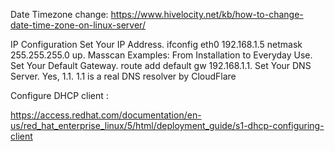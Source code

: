 Date Timezone change:
https://www.hivelocity.net/kb/how-to-change-date-time-zone-on-linux-server/

IP Configuration
Set Your IP Address. ifconfig eth0 192.168.1.5 netmask 255.255.255.0 up. Masscan Examples: From Installation to Everyday Use.
Set Your Default Gateway. route add default gw 192.168.1.1.
Set Your DNS Server. Yes, 1.1. 1.1 is a real DNS resolver by CloudFlare


Configure DHCP client :

https://access.redhat.com/documentation/en-us/red_hat_enterprise_linux/5/html/deployment_guide/s1-dhcp-configuring-client



